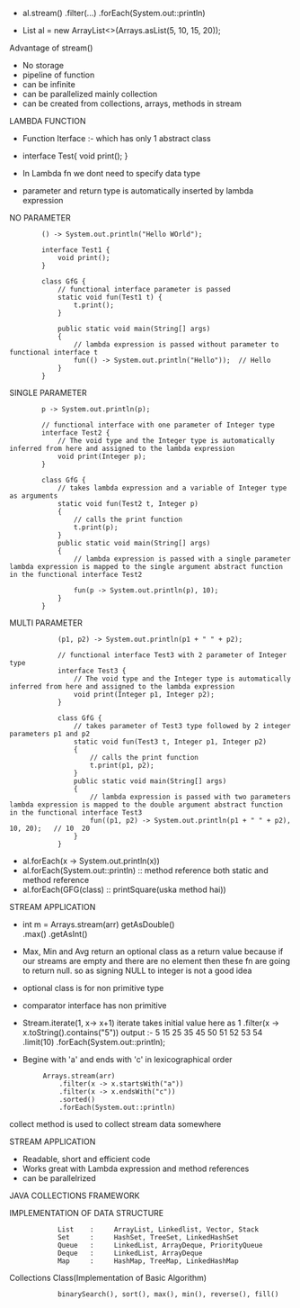  - al.stream()
  .filter(...)
  .forEach(System.out::println)

 - List<Integer> al = new ArrayList<>(Arrays.asList(5, 10, 15, 20));

Advantage of stream()
  - No storage
  - pipeline of function
  - can be infinite
  - can be parallelized mainly collection
  - can be created from collections, arrays, methods in stream



LAMBDA  FUNCTION
  - Function Iterface :- which has only 1 abstract class

  - interface Test{
         void print();
     }

  - In Lambda fn we dont need to specify data type
  - parameter and return type is automatically inserted by lambda expression

NO PARAMETER

            () -> System.out.println("Hello WOrld");

            interface Test1 {
                void print();
            }

            class GfG {
                // functional interface parameter is passed
                static void fun(Test1 t) { 
                    t.print(); 
                }

                public static void main(String[] args)
                {
                    // lambda expression is passed without parameter to functional interface t
                    fun(() -> System.out.println("Hello"));  // Hello
                }
            }


SINGLE PARAMETER

            p -> System.out.println(p);

            // functional interface with one parameter of Integer type
            interface Test2 {
                // The void type and the Integer type is automatically inferred from here and assigned to the lambda expression
                void print(Integer p);
            }

            class GfG {
                // takes lambda expression and a variable of Integer type as arguments
                static void fun(Test2 t, Integer p)
                {
                    // calls the print function
                    t.print(p);
                }
                public static void main(String[] args)
                {
                    // lambda expression is passed with a single parameter lambda expression is mapped to the single argument abstract function in the functional interface Test2
                    
                    fun(p -> System.out.println(p), 10);
                }
            }


MULTI PARAMETER

                (p1, p2) -> System.out.println(p1 + " " + p2);

                // functional interface Test3 with 2 parameter of Integer type
                interface Test3 {
                    // The void type and the Integer type is automatically inferred from here and assigned to the lambda expression
                    void print(Integer p1, Integer p2);
                }

                class GfG {
                    // takes parameter of Test3 type followed by 2 integer parameters p1 and p2
                    static void fun(Test3 t, Integer p1, Integer p2)
                    {
                        // calls the print function
                        t.print(p1, p2);
                    }
                    public static void main(String[] args)
                    {
                        // lambda expression is passed with two parameters lambda expression is mapped to the double argument abstract function in the functional interface Test3
                        fun((p1, p2) -> System.out.println(p1 + " " + p2), 10, 20);   // 10  20
                    }
                }


  - al.forEach(x -> System.out.println(x))
  - al.forEach(System.out::println)    :: method reference both static and method reference
  - al.forEach(GFG(class) :: printSquare(uska method hai))



STREAM APPLICATION

 - int m = Arrays.stream(arr)           getAsDouble()    
                 .max()
                 .getAsInt()

 - Max, Min and Avg return an optional class as a return value because if our streams are empty and there are no element then these fn are going to return null. so as signing NULL to integer is not a good idea
 - optional class is for non primitive type
 - comparator interface has non primitive
 
 - Stream.iterate(1, x-> x+1)                          iterate takes initial value here as 1
         .filter(x -> x.toString().contains("5"))      output :- 5  15  25  35  45  50  51  52  53  54
         .limit(10)
         .forEach(System.out::println);


 - Begine with 'a' and ends with 'c' in lexicographical order

            Arrays.stream(arr)
                .filter(x -> x.startsWith("a"))
                .filter(x -> x.endsWith("c"))
                .sorted()
                .forEach(System.out::println)

collect method is used to collect stream data somewhere


STREAM APPLICATION
 - Readable, short and efficient code
 - Works great with Lambda expression and method references
 - can be parallelrized



JAVA COLLECTIONS FRAMEWORK
 
IMPLEMENTATION OF DATA STRUCTURE

                List    :     ArrayList, Linkedlist, Vector, Stack
                Set     :     HashSet, TreeSet, LinkedHashSet
                Queue   :     LinkedList, ArrayDeque, PriorityQueue
                Deque   :     LinkedList, ArrayDeque
                Map     :     HashMap, TreeMap, LinkedHashMap

Collections Class(Implementation of Basic Algorithm)

                binarySearch(), sort(), max(), min(), reverse(), fill()